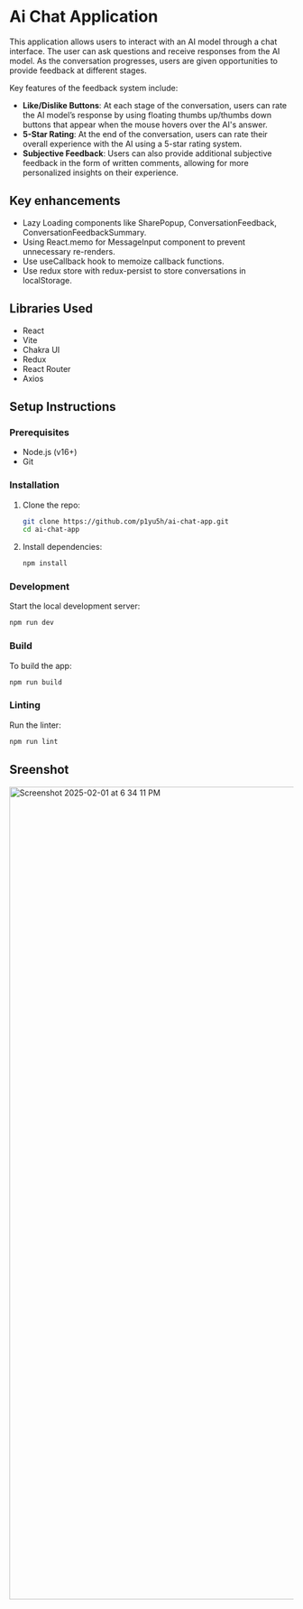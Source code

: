 # Ai Chat Application
This application allows users to interact with an AI model through a chat interface. The user can ask questions and receive responses from the AI model. As the conversation progresses, users are given opportunities to provide feedback at different stages.

Key features of the feedback system include:

- **Like/Dislike Buttons**: At each stage of the conversation, users can rate the AI model’s response by using floating thumbs up/thumbs down buttons that appear when the mouse hovers over the AI's answer.
- **5-Star Rating**: At the end of the conversation, users can rate their overall experience with the AI using a 5-star rating system.
- **Subjective Feedback**: Users can also provide additional subjective feedback in the form of written comments, allowing for more personalized insights on their experience.

## Key enhancements
- Lazy Loading components like SharePopup, ConversationFeedback, ConversationFeedbackSummary.
- Using React.memo for MessageInput component to prevent unnecessary re-renders.
- Use useCallback hook to memoize callback functions.
- Use redux store with redux-persist to store conversations in localStorage.

## Libraries Used
- React
- Vite
- Chakra UI
- Redux
- React Router
- Axios

## Setup Instructions

### Prerequisites
- Node.js (v16+)
- Git

### Installation

1. Clone the repo:
   ```bash
   git clone https://github.com/p1yu5h/ai-chat-app.git
   cd ai-chat-app
   ```

2. Install dependencies:
   ```bash
   npm install
   ```

### Development

Start the local development server:
```bash
npm run dev
```

### Build

To build the app:
```bash
npm run build
```

### Linting

Run the linter:
```bash
npm run lint
```

## Sreenshot

<img width="1440" alt="Screenshot 2025-02-01 at 6 34 11 PM" src="https://github.com/user-attachments/assets/771214f3-38d2-42bd-83d0-b43ea160e960" />

